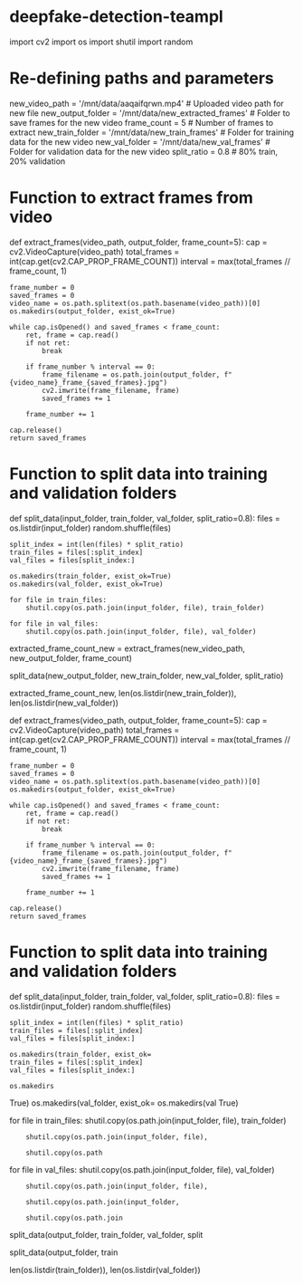 # deepfake-detection-teampl
import cv2
import os
import shutil
import random

# Re-defining paths and parameters
new_video_path = '/mnt/data/aaqaifqrwn.mp4'  # Uploaded video path for new file
new_output_folder = '/mnt/data/new_extracted_frames'  # Folder to save frames for the new video
frame_count = 5  # Number of frames to extract
new_train_folder = '/mnt/data/new_train_frames'  # Folder for training data for the new video
new_val_folder = '/mnt/data/new_val_frames'  # Folder for validation data for the new video
split_ratio = 0.8  # 80% train, 20% validation

# Function to extract frames from video
def extract_frames(video_path, output_folder, frame_count=5):
    cap = cv2.VideoCapture(video_path)
    total_frames = int(cap.get(cv2.CAP_PROP_FRAME_COUNT))
    interval = max(total_frames // frame_count, 1)

    frame_number = 0
    saved_frames = 0
    video_name = os.path.splitext(os.path.basename(video_path))[0]
    os.makedirs(output_folder, exist_ok=True)

    while cap.isOpened() and saved_frames < frame_count:
        ret, frame = cap.read()
        if not ret:
            break

        if frame_number % interval == 0:
            frame_filename = os.path.join(output_folder, f"{video_name}_frame_{saved_frames}.jpg")
            cv2.imwrite(frame_filename, frame)
            saved_frames += 1

        frame_number += 1

    cap.release()
    return saved_frames

# Function to split data into training and validation folders
def split_data(input_folder, train_folder, val_folder, split_ratio=0.8):
    files = os.listdir(input_folder)
    random.shuffle(files)

    split_index = int(len(files) * split_ratio)
    train_files = files[:split_index]
    val_files = files[split_index:]

    os.makedirs(train_folder, exist_ok=True)
    os.makedirs(val_folder, exist_ok=True)

    for file in train_files:
        shutil.copy(os.path.join(input_folder, file), train_folder)

    for file in val_files:
        shutil.copy(os.path.join(input_folder, file), val_folder)

extracted_frame_count_new = extract_frames(new_video_path, new_output_folder, frame_count)

split_data(new_output_folder, new_train_folder, new_val_folder, split_ratio)

extracted_frame_count_new, len(os.listdir(new_train_folder)), len(os.listdir(new_val_folder))


def extract_frames(video_path, output_folder, frame_count=5):
    cap = cv2.VideoCapture(video_path)
    total_frames = int(cap.get(cv2.CAP_PROP_FRAME_COUNT))
    interval = max(total_frames // frame_count, 1)

    frame_number = 0
    saved_frames = 0
    video_name = os.path.splitext(os.path.basename(video_path))[0]
    os.makedirs(output_folder, exist_ok=True)

    while cap.isOpened() and saved_frames < frame_count:
        ret, frame = cap.read()
        if not ret:
            break

        if frame_number % interval == 0:
            frame_filename = os.path.join(output_folder, f"{video_name}_frame_{saved_frames}.jpg")
            cv2.imwrite(frame_filename, frame)
            saved_frames += 1

        frame_number += 1

    cap.release()
    return saved_frames

# Function to split data into training and validation folders
def split_data(input_folder, train_folder, val_folder, split_ratio=0.8):
    files = os.listdir(input_folder)
    random.shuffle(files)

    split_index = int(len(files) * split_ratio)
    train_files = files[:split_index]
    val_files = files[split_index:]

    os.makedirs(train_folder, exist_ok=
    train_files = files[:split_index]
    val_files = files[split_index:]

    os.makedirs
True)
    os.makedirs(val_folder, exist_ok=
    os.makedirs(val
True)

    


for file in train_files:
        shutil.copy(os.path.join(input_folder, file), train_folder)

    
        shutil.copy(os.path.join(input_folder, file),

        shutil.copy(os.path
for file in val_files:
        shutil.copy(os.path.join(input_folder, file), val_folder)


        shutil.copy(os.path.join(input_folder, file),

        shutil.copy(os.path.join(input_folder,

        shutil.copy(os.path.join


split_data(output_folder, train_folder, val_folder, split

split_data(output_folder, train


len(os.listdir(train_folder)), len(os.listdir(val_folder))
